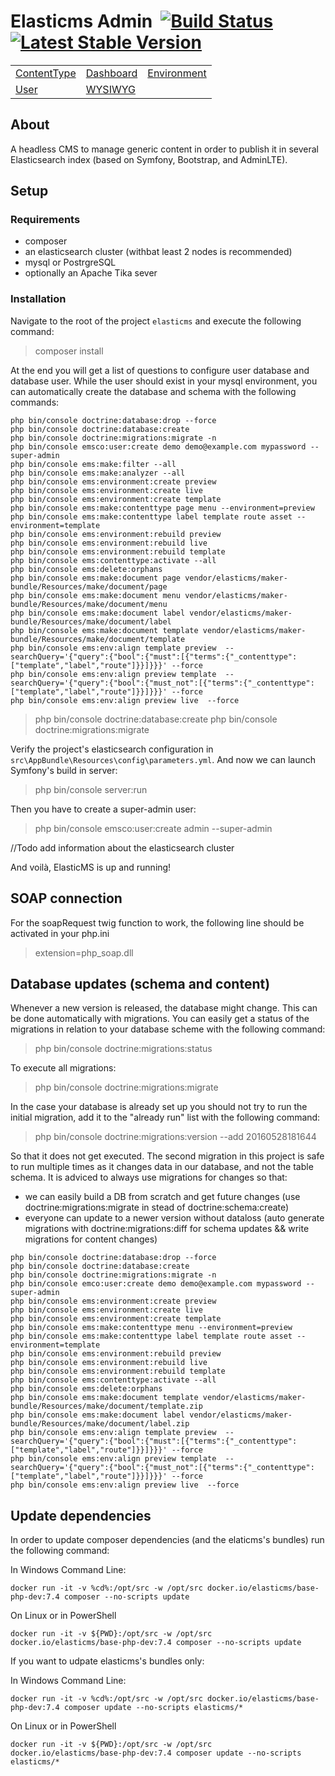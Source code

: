 # Elasticms Admin &nbsp;[![Build Status](https://github.com/ems-project/elasticms-admin-docker/actions/workflows/ci.yml/badge.svg)](https://github.com/ems-project/elasticms-admin-docker) [![Latest Stable Version](https://img.shields.io/github/v/release/ems-project/elasticms-admin)](https://github.com/ems-project/elasticms-admin/releases)

|                                                     |                                               |                                                       |
|-----------------------------------------------------|-----------------------------------------------|-------------------------------------------------------|
| [ContentType](./contentType/contentType.md) | [Dashboard](./dashboard/dashboard.md) | [Environment](./environment/environment.md) |
| [User](./user/user.md)                     | [WYSIWYG](./wysiwyg/wysiwyg.md)       |                                                       |


## About

A headless CMS to manage generic content in order to publish it in several Elasticsearch index (based on Symfony, Bootstrap, and AdminLTE).


## Setup
### Requirements
-   composer
-   an elasticsearch cluster (withbat least 2 nodes is recommended)
-   mysql or PostrgreSQL
-   optionally an Apache Tika sever

### Installation
Navigate to the root of the project `elasticms` and execute the following command:
> composer install

At the end you will get a list of questions to configure user database and database user. While the user should exist in your mysql environment, you can automatically create the database and schema with the following commands:
```
php bin/console doctrine:database:drop --force
php bin/console doctrine:database:create
php bin/console doctrine:migrations:migrate -n
php bin/console emsco:user:create demo demo@example.com mypassword --super-admin
php bin/console ems:make:filter --all
php bin/console ems:make:analyzer --all
php bin/console ems:environment:create preview
php bin/console ems:environment:create live
php bin/console ems:environment:create template
php bin/console ems:make:contenttype page menu --environment=preview
php bin/console ems:make:contenttype label template route asset --environment=template
php bin/console ems:environment:rebuild preview
php bin/console ems:environment:rebuild live
php bin/console ems:environment:rebuild template
php bin/console ems:contenttype:activate --all
php bin/console ems:delete:orphans
php bin/console ems:make:document page vendor/elasticms/maker-bundle/Resources/make/document/page
php bin/console ems:make:document menu vendor/elasticms/maker-bundle/Resources/make/document/menu
php bin/console ems:make:document label vendor/elasticms/maker-bundle/Resources/make/document/label
php bin/console ems:make:document template vendor/elasticms/maker-bundle/Resources/make/document/template
php bin/console ems:env:align template preview  --searchQuery='{"query":{"bool":{"must":[{"terms":{"_contenttype":["template","label","route"]}}]}}}' --force
php bin/console ems:env:align preview template  --searchQuery='{"query":{"bool":{"must_not":[{"terms":{"_contenttype":["template","label","route"]}}]}}}' --force
php bin/console ems:env:align preview live  --force
```


> php bin/console doctrine:database:create
> php bin/console doctrine:migrations:migrate

Verify the project's elasticsearch configuration in `src\AppBundle\Resources\config\parameters.yml`.
And now we can launch Symfony's build in server:
> php bin/console server:run

Then you have to create a super-admin user:
> php bin/console emsco:user:create admin --super-admin


//Todo add information about the elasticsearch cluster

And voilà, ElasticMS is up and running!


## SOAP connection
For the soapRequest twig function to work, the following line should be activated in your php.ini
> extension=php_soap.dll

## Database updates (schema and content)
Whenever a new version is released, the database might change. This can be done automatically with migrations.
You can easily get a status of the migrations in relation to your database scheme with the following command:
> php bin/console doctrine:migrations:status

To execute all migrations:
> php bin/console doctrine:migrations:migrate

In the case your database is already set up you should not try to run the initial migration, add it to the "already run" list with the following command:
> php bin/console doctrine:migrations:version --add 20160528181644

So that it does not get executed.
The second migration in this project is safe to run multiple times as it changes data in our database, and not the table schema.
It is adviced to always use migrations for changes so that:
-   we can easily build a DB from scratch and get future changes (use doctrine:migrations:migrate in stead of doctrine:schema:create)
-   everyone can update to a newer version without dataloss (auto generate migrations with doctrine:migrations:diff for schema updates && write migrations for content changes)

```
php bin/console doctrine:database:drop --force
php bin/console doctrine:database:create
php bin/console doctrine:migrations:migrate -n
php bin/console emco:user:create demo demo@example.com mypassword --super-admin
php bin/console ems:environment:create preview
php bin/console ems:environment:create live
php bin/console ems:environment:create template
php bin/console ems:make:contenttype menu --environment=preview
php bin/console ems:make:contenttype label template route asset --environment=template
php bin/console ems:environment:rebuild preview
php bin/console ems:environment:rebuild live
php bin/console ems:environment:rebuild template
php bin/console ems:contenttype:activate --all
php bin/console ems:delete:orphans
php bin/console ems:make:document template vendor/elasticms/maker-bundle/Resources/make/document/template.zip
php bin/console ems:make:document label vendor/elasticms/maker-bundle/Resources/make/document/label.zip
php bin/console ems:env:align template preview  --searchQuery='{"query":{"bool":{"must":[{"terms":{"_contenttype":["template","label","route"]}}]}}}' --force
php bin/console ems:env:align preview template  --searchQuery='{"query":{"bool":{"must_not":[{"terms":{"_contenttype":["template","label","route"]}}]}}}' --force
php bin/console ems:env:align preview live  --force
```

## Update dependencies

In order to update composer dependencies (and the elaticms's bundles) run the following command:

In Windows Command Line:
```
docker run -it -v %cd%:/opt/src -w /opt/src docker.io/elasticms/base-php-dev:7.4 composer --no-scripts update 
```
On Linux or in PowerShell
```
docker run -it -v ${PWD}:/opt/src -w /opt/src docker.io/elasticms/base-php-dev:7.4 composer --no-scripts update
```

If you want to udpate elasticms's bundles only:

In Windows Command Line:
```
docker run -it -v %cd%:/opt/src -w /opt/src docker.io/elasticms/base-php-dev:7.4 composer update --no-scripts elasticms/* 
```
On Linux or in PowerShell
```
docker run -it -v ${PWD}:/opt/src -w /opt/src docker.io/elasticms/base-php-dev:7.4 composer update --no-scripts elasticms/*
```